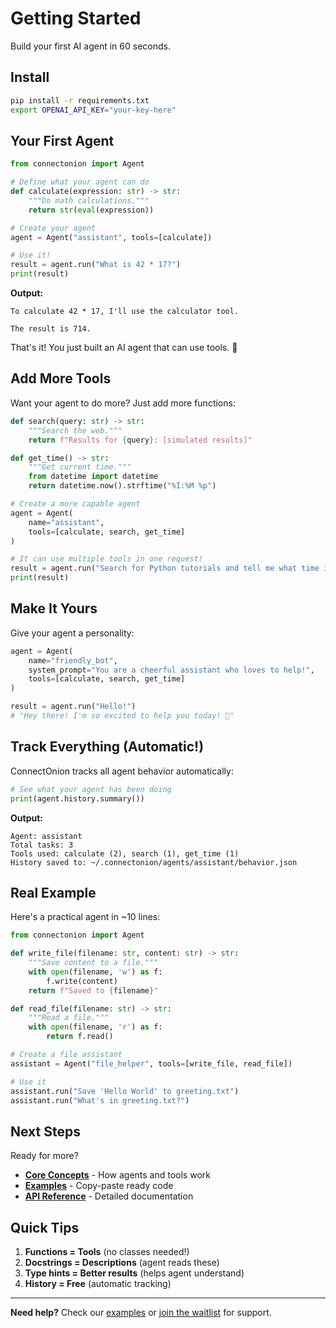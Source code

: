 # Getting Started

Build your first AI agent in 60 seconds.

## Install

```bash
pip install -r requirements.txt
export OPENAI_API_KEY="your-key-here"
```

## Your First Agent

```python
from connectonion import Agent

# Define what your agent can do
def calculate(expression: str) -> str:
    """Do math calculations."""
    return str(eval(expression))

# Create your agent
agent = Agent("assistant", tools=[calculate])

# Use it!
result = agent.run("What is 42 * 17?")
print(result)
```

**Output:**
```
To calculate 42 * 17, I'll use the calculator tool.

The result is 714.
```

That's it! You just built an AI agent that can use tools. 🎉

## Add More Tools

Want your agent to do more? Just add more functions:

```python
def search(query: str) -> str:
    """Search the web."""
    return f"Results for {query}: [simulated results]"

def get_time() -> str:
    """Get current time."""
    from datetime import datetime
    return datetime.now().strftime("%I:%M %p")

# Create a more capable agent
agent = Agent(
    name="assistant",
    tools=[calculate, search, get_time]
)

# It can use multiple tools in one request!
result = agent.run("Search for Python tutorials and tell me what time it is")
print(result)
```

## Make It Yours

Give your agent a personality:

```python
agent = Agent(
    name="friendly_bot",
    system_prompt="You are a cheerful assistant who loves to help!",
    tools=[calculate, search, get_time]
)

result = agent.run("Hello!")
# "Hey there! I'm so excited to help you today! 🌟"
```

## Track Everything (Automatic!)

ConnectOnion tracks all agent behavior automatically:

```python
# See what your agent has been doing
print(agent.history.summary())
```

**Output:**
```
Agent: assistant
Total tasks: 3
Tools used: calculate (2), search (1), get_time (1)
History saved to: ~/.connectonion/agents/assistant/behavior.json
```

## Real Example

Here's a practical agent in ~10 lines:

```python
from connectonion import Agent

def write_file(filename: str, content: str) -> str:
    """Save content to a file."""
    with open(filename, 'w') as f:
        f.write(content)
    return f"Saved to {filename}"

def read_file(filename: str) -> str:
    """Read a file."""
    with open(filename, 'r') as f:
        return f.read()

# Create a file assistant
assistant = Agent("file_helper", tools=[write_file, read_file])

# Use it
assistant.run("Save 'Hello World' to greeting.txt")
assistant.run("What's in greeting.txt?")
```

## Next Steps

Ready for more?

- **[Core Concepts](concepts.md)** - How agents and tools work
- **[Examples](examples.md)** - Copy-paste ready code
- **[API Reference](api.md)** - Detailed documentation

## Quick Tips

1. **Functions = Tools** (no classes needed!)
2. **Docstrings = Descriptions** (agent reads these)
3. **Type hints = Better results** (helps agent understand)
4. **History = Free** (automatic tracking)

---

**Need help?** Check our [examples](examples.md) or [join the waitlist](https://connectonion.com) for support.